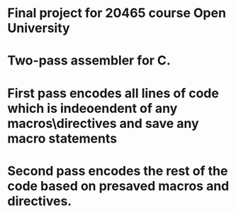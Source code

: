 # Final project for 20465 course Open University
# Two-pass assembler for C.
# First pass encodes all lines of code which is indeoendent of any macros\directives and save any macro statements
# Second pass encodes the rest of the code based on presaved macros and directives.
# 
#
#
#
#
#
#
#
#
